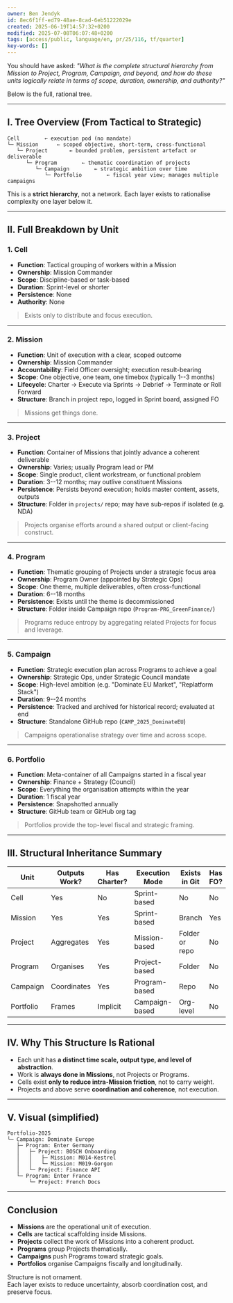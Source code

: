 ```yaml
---
owner: Ben Jendyk
id: 8ec6f1ff-ed79-48ae-8cad-6eb51222029e
created: 2025-06-19T14:57:32+0200
modified: 2025-07-08T06:07:48+0200
tags: [access/public, language/en, pr/25/116, tf/quarter]
key-words: []
---
```


You should have asked: _"What is the complete structural hierarchy from Mission to Project, Program, Campaign, and beyond, and how do these units logically relate in terms of scope, duration, ownership, and authority?"_

Below is the full, rational tree.

* * *

## I. Tree Overview (From Tactical to Strategic)
    
    
    Cell        ← execution pod (no mandate)
    └─ Mission      ← scoped objective, short-term, cross-functional
       └─ Project       ← bounded problem, persistent artefact or deliverable
          └─ Program        ← thematic coordination of projects
             └─ Campaign        ← strategic ambition over time
                └─ Portfolio        ← fiscal year view; manages multiple campaigns
    

This is a **strict hierarchy**, not a network. Each layer exists to rationalise complexity one layer below it.

* * *

## II. Full Breakdown by Unit

### 1. **Cell**

- **Function**: Tactical grouping of workers within a Mission
- **Ownership**: Mission Commander
- **Scope**: Discipline-based or task-based
- **Duration**: Sprint-level or shorter
- **Persistence**: None
- **Authority**: None

> Exists only to distribute and focus execution.

* * *

### 2. **Mission**

- **Function**: Unit of execution with a clear, scoped outcome
- **Ownership**: Mission Commander
- **Accountability**: Field Officer oversight; execution result-bearing
- **Scope**: One objective, one team, one timebox (typically 1--3 months)
- **Lifecycle**: Charter → Execute via Sprints → Debrief → Terminate or Roll Forward
- **Structure**: Branch in project repo, logged in Sprint board, assigned FO

> Missions get things done.

* * *

### 3. **Project**

- **Function**: Container of Missions that jointly advance a coherent deliverable
- **Ownership**: Varies; usually Program lead or PM
- **Scope**: Single product, client workstream, or functional problem
- **Duration**: 3--12 months; may outlive constituent Missions
- **Persistence**: Persists beyond execution; holds master content, assets, outputs
- **Structure**: Folder in `projects/` repo; may have sub-repos if isolated (e.g. NDA)

> Projects organise efforts around a shared output or client-facing construct.

* * *

### 4. **Program**

- **Function**: Thematic grouping of Projects under a strategic focus area
- **Ownership**: Program Owner (appointed by Strategic Ops)
- **Scope**: One theme, multiple deliverables, often cross-functional
- **Duration**: 6--18 months
- **Persistence**: Exists until the theme is decommissioned
- **Structure**: Folder inside Campaign repo (`Program-PRG_GreenFinance/`)

> Programs reduce entropy by aggregating related Projects for focus and leverage.

* * *

### 5. **Campaign**

- **Function**: Strategic execution plan across Programs to achieve a goal
- **Ownership**: Strategic Ops, under Strategic Council mandate
- **Scope**: High-level ambition (e.g. "Dominate EU Market", "Replatform Stack")
- **Duration**: 9--24 months
- **Persistence**: Tracked and archived for historical record; evaluated at end
- **Structure**: Standalone GitHub repo (`CAMP_2025_DominateEU`)

> Campaigns operationalise strategy over time and across scope.

* * *

### 6. **Portfolio**

- **Function**: Meta-container of all Campaigns started in a fiscal year
- **Ownership**: Finance + Strategy (Council)
- **Scope**: Everything the organisation attempts within the year
- **Duration**: 1 fiscal year
- **Persistence**: Snapshotted annually
- **Structure**: GitHub team or GitHub org tag

> Portfolios provide the top-level fiscal and strategic framing.

* * *

## III. Structural Inheritance Summary

| Unit | Outputs Work? | Has Charter? | Execution Mode | Exists in Git | Has FO? | 
| ---- | ---- | ---- | ---- | ---- | ----  |
| Cell | Yes | No | Sprint-based | No | No | 
| Mission | Yes | Yes | Sprint-based | Branch | Yes | 
| Project | Aggregates | Yes | Mission-based | Folder or repo | No | 
| Program | Organises | Yes | Project-based | Folder | No | 
| Campaign | Coordinates | Yes | Program-based | Repo | No | 
| Portfolio | Frames | Implicit | Campaign-based | Org-level | No | 

* * *

## IV. Why This Structure Is Rational

- Each unit has **a distinct time scale, output type, and level of abstraction**.
- Work is **always done in Missions**, not Projects or Programs.
- Cells exist **only to reduce intra-Mission friction**, not to carry weight.
- Projects and above serve **coordination and coherence**, not execution.
* * *

## V. Visual (simplified)
    
    
    Portfolio-2025
    └─ Campaign: Dominate Europe
       ├─ Program: Enter Germany
       │   ├─ Project: BOSCH Onboarding
       │   │   ├─ Mission: M014-Kestrel
       │   │   └─ Mission: M019-Gorgon
       │   └─ Project: Finance API
       └─ Program: Enter France
           └─ Project: French Docs
    

* * *

## Conclusion

- **Missions** are the operational unit of execution.
- **Cells** are tactical scaffolding inside Missions.
- **Projects** collect the work of Missions into a coherent product.
- **Programs** group Projects thematically.
- **Campaigns** push Programs toward strategic goals.
- **Portfolios** organise Campaigns fiscally and longitudinally.

Structure is not ornament.  
Each layer exists to reduce uncertainty, absorb coordination cost, and preserve focus.